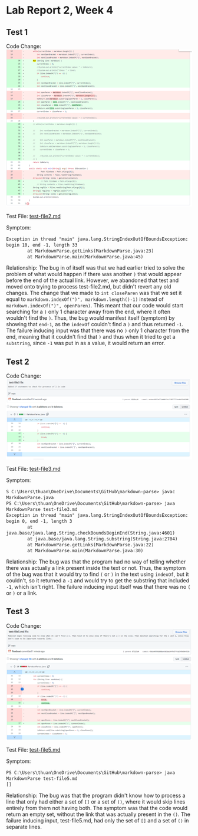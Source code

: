 # Lab Report 2, Week 4

## Test 1
Code Change: ![Image](code_change_test-file2.PNG)

Test File: [test-file2.md](https://github.com/floatboat/markdown-parse/blob/main/test-file2.md)

Symptom:
``` 
Exception in thread "main" java.lang.StringIndexOutOfBoundsException: begin 10, end -1, length 33
        at MarkdownParse.getLinks(MarkdownParse.java:23)
        at MarkdownParse.main(MarkdownParse.java:45)
```

Relationship: The bug in of itself was that we had earlier tried to solve the problem of what would happen if there was another `)` that would appear before the end of the actual link. However, we abandoned that test and moved onto trying to process test-file2.md, but didn't revert any old changes. The change that we made to `int closeParen` was that we set it equal to `markdown.indexOf(")", markdown.length()-1)` instead of `markdown.indexOf(")", openParen)`. This meant that our code would start searching for a `)` only 1 character away from the end, where it often wouldn't find the `)`. Thus, the bug would manifest itself (symptom) by showing that `end-1`, as the `indexOf` couldn't find a `)` and thus returned `-1`. The failure inducing input was that there was no `)` only 1 character from the end, meaning that it couldn't find that `)` and thus when it tried to get a `substring`, since `-1` was put in as a value, it would return an error. 

## Test 2
Code Change: ![Image](code_change_test-file3.PNG)

Test File: [test-file3.md](https://github.com/floatboat/markdown-parse/blob/main/test-file3.md)

Symptom:
```
S C:\Users\thuan\OneDrive\Documents\GitHub\markdown-parse> javac MarkdownParse.java
PS C:\Users\thuan\OneDrive\Documents\GitHub\markdown-parse> java MarkdownParse test-file3.md
Exception in thread "main" java.lang.StringIndexOutOfBoundsException: begin 0, end -1, length 3
        at java.base/java.lang.String.checkBoundsBeginEnd(String.java:4601)
        at java.base/java.lang.String.substring(String.java:2704)
        at MarkdownParse.getLinks(MarkdownParse.java:22)
        at MarkdownParse.main(MarkdownParse.java:30)
```
Relationship: The bug was that the program had no way of telling whether there was actually a link present inside the text or not. Thus, the symptom of the bug was that it would try to find `(` or `)` in the text using `indexOf`, but it couldn't, so it returned a `-1` and would try to get the substring that included `-1`, which isn't right. The failure inducing input itself was that there was no `(` or `)` or a link.

## Test 3
Code Change: ![Image](code_change_test-file5.PNG)

Test File: [test-file5.md](https://github.com/floatboat/markdown-parse/blob/main/test-file5.md)

Symptom:
```
PS C:\Users\thuan\OneDrive\Documents\GitHub\markdown-parse> java MarkdownParse test-file5.md
[]
```
Relationship: The bug was that the program didn't know how to process a line that only had either a set of `[]` or a set of `()`, where it would skip lines entirely from them not having both. The symptom was that the code would return an empty set, without the link that was actually present in the `()`. The failure inducing input, test-file5.md, had only the set of `[]` and a set of `()` in separate lines. 